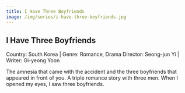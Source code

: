 ```yaml
---
title: I Have Three Boyfriends
image: /img/series/i-have-three-boyfriends.jpg
---
```


## I Have Three Boyfriends
Country: South Korea | Genre: Romance, Drama
Director: Seong-jun Yi | Writer: Gi-yeong Yoon

The amnesia that came with the accident and the three boyfriends that appeared in front of you. A triple romance story with three men. When I opened my eyes, I saw three boyfriends.